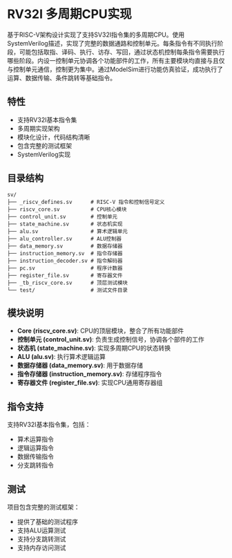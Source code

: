# RV32I 多周期CPU实现

基于RISC-V架构设计实现了支持SV32I指令集的多周期CPU。使用SystemVerilog描述，实现了完整的数据通路和控制单元。每条指令有不同执行阶段，可能包括取指、译码、执行、访存、写回，通过状态机控制每条指令需要执行哪些阶段。内设一控制单元协调各个功能部件的工作，所有主要模块均直接与且仅与控制单元通信，控制更为集中。通过ModelSim进行功能仿真验证，成功执行了运算、数据传输、条件跳转等基础指令。

## 特性

- 支持RV32I基本指令集
- 多周期实现架构
- 模块化设计，代码结构清晰
- 包含完整的测试框架
- SystemVerilog实现

## 目录结构

```
sv/
├── _riscv_defines.sv      # RISC-V 指令和控制信号定义
├── riscv_core.sv          # CPU核心模块
├── control_unit.sv        # 控制单元
├── state_machine.sv       # 状态机实现
├── alu.sv                 # 算术逻辑单元
├── alu_controller.sv      # ALU控制器
├── data_memory.sv         # 数据存储器
├── instruction_memory.sv  # 指令存储器
├── instruction_decoder.sv # 指令解码器
├── pc.sv                  # 程序计数器
├── register_file.sv       # 寄存器文件
├── _tb_riscv_core.sv      # 顶层测试模块
└── test/                  # 测试文件目录
```

## 模块说明

- **Core (riscv_core.sv)**: CPU的顶层模块，整合了所有功能部件
- **控制单元 (control_unit.sv)**: 负责生成控制信号，协调各个部件的工作
- **状态机 (state_machine.sv)**: 实现多周期CPU的状态转换
- **ALU (alu.sv)**: 执行算术逻辑运算
- **数据存储器 (data_memory.sv)**: 用于数据存储
- **指令存储器 (instruction_memory.sv)**: 存储程序指令
- **寄存器文件 (register_file.sv)**: 实现CPU通用寄存器组

## 指令支持

支持RV32I基本指令集，包括：
- 算术运算指令
- 逻辑运算指令
- 数据传输指令
- 分支跳转指令

## 测试

项目包含完整的测试框架：
- 提供了基础的测试程序
- 支持ALU运算测试
- 支持分支跳转测试
- 支持内存访问测试